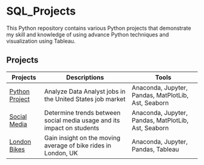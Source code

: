 # SQL_Projects
This Python repository contains various Python projects that demonstrate my skill and knowledge of using advance Python techniques and visualization using Tableau.

## Projects
| Projects | Descriptions | Tools |
|-----------|-------------|--------|
| [Python Project](./Python_Project) | Analyze Data Analyst jobs in the United States job market | Anaconda, Jupyter, Pandas, MatPlotLib, Ast, Seaborn |
| [Social Media](./Python_Social_Media) | Determine trends between social media usage and its impact on students | Anaconda, Jupyter, Pandas, MatPlotLib, Ast, Seaborn |
| [London Bikes](./Python_London_Bikes) | Gain insight on the moving average of bike rides in London, UK | Anaconda, Jupyter, Pandas, Tableau |
